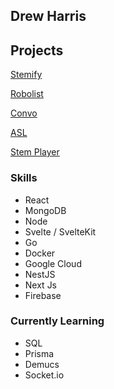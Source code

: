 ## Drew Harris

## Projects

[Stemify](stemify.io)

[Robolist](robolist.net)

[Convo](convo.drewh.net)

[ASL](asl.drewh.net)

[Stem Player](https://chrome.google.com/webstore/detail/stem-player-album-upload/iedjpcecgmldlnkbojiocmdaedhepbpn?hl=en&authuser=1)

### Skills
* React
* MongoDB
* Node
* Svelte / SvelteKit
* Go
* Docker
* Google Cloud
* NestJS
* Next Js
* Firebase


### Currently Learning
 * SQL
 * Prisma
 * Demucs
 * Socket.io
